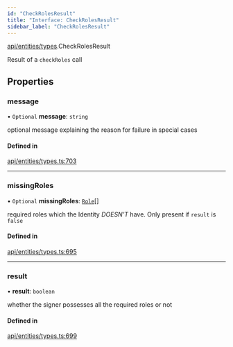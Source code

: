 ```yaml
---
id: "CheckRolesResult"
title: "Interface: CheckRolesResult"
sidebar_label: "CheckRolesResult"
---
```


[api/entities/types](../../../../../modules/API/Entities/Types/Types.md).CheckRolesResult

Result of a `checkRoles` call

## Properties

### message

• `Optional` **message**: `string`

optional message explaining the reason for failure in special cases

#### Defined in

[api/entities/types.ts:703](https://github.com/PolymeshAssociation/polymesh-sdk/blob/88db4a911/src/api/entities/types.ts#L703)

___

### missingRoles

• `Optional` **missingRoles**: [`Role`](../../../../../modules/API/Procedures/Types/Types.md#role)[]

required roles which the Identity *DOESN'T* have. Only present if `result` is `false`

#### Defined in

[api/entities/types.ts:695](https://github.com/PolymeshAssociation/polymesh-sdk/blob/88db4a911/src/api/entities/types.ts#L695)

___

### result

• **result**: `boolean`

whether the signer possesses all the required roles or not

#### Defined in

[api/entities/types.ts:699](https://github.com/PolymeshAssociation/polymesh-sdk/blob/88db4a911/src/api/entities/types.ts#L699)
